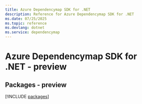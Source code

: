 ```yaml
---
title: Azure Dependencymap SDK for .NET
description: Reference for Azure Dependencymap SDK for .NET
ms.date: 07/25/2025
ms.topic: reference
ms.devlang: dotnet
ms.service: dependencymap
---
```

# Azure Dependencymap SDK for .NET - preview
## Packages - preview
[!INCLUDE [packages](dependencymap-index.md)]